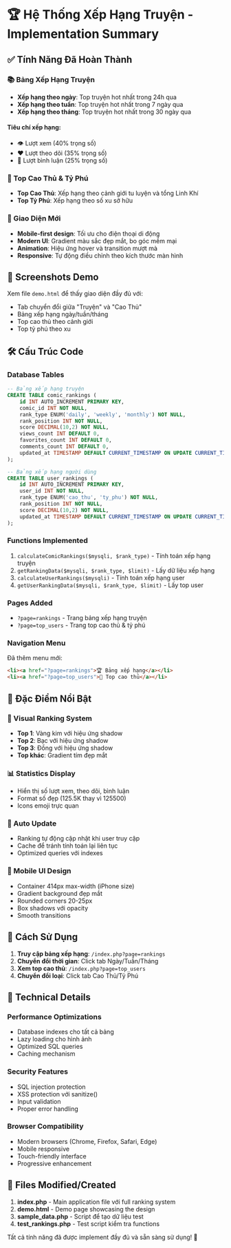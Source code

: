 # 🏆 Hệ Thống Xếp Hạng Truyện - Implementation Summary

## ✅ Tính Năng Đã Hoàn Thành

### 📚 Bảng Xếp Hạng Truyện
- **Xếp hạng theo ngày**: Top truyện hot nhất trong 24h qua
- **Xếp hạng theo tuần**: Top truyện hot nhất trong 7 ngày qua  
- **Xếp hạng theo tháng**: Top truyện hot nhất trong 30 ngày qua

#### Tiêu chí xếp hạng:
- 👁️ Lượt xem (40% trọng số)
- ❤️ Lượt theo dõi (35% trọng số)
- 💬 Lượt bình luận (25% trọng số)

### 👑 Top Cao Thủ & Tỷ Phú
- **Top Cao Thủ**: Xếp hạng theo cảnh giới tu luyện và tổng Linh Khí
- **Top Tỷ Phú**: Xếp hạng theo số xu sở hữu

### 🎨 Giao Diện Mới
- **Mobile-first design**: Tối ưu cho điện thoại di động
- **Modern UI**: Gradient màu sắc đẹp mắt, bo góc mềm mại
- **Animation**: Hiệu ứng hover và transition mượt mà
- **Responsive**: Tự động điều chỉnh theo kích thước màn hình

## 📱 Screenshots Demo
Xem file `demo.html` để thấy giao diện đầy đủ với:
- Tab chuyển đổi giữa "Truyện" và "Cao Thủ"
- Bảng xếp hạng ngày/tuần/tháng
- Top cao thủ theo cảnh giới
- Top tỷ phú theo xu

## 🛠️ Cấu Trúc Code

### Database Tables
```sql
-- Bảng xếp hạng truyện
CREATE TABLE comic_rankings (
    id INT AUTO_INCREMENT PRIMARY KEY,
    comic_id INT NOT NULL,
    rank_type ENUM('daily', 'weekly', 'monthly') NOT NULL,
    rank_position INT NOT NULL,
    score DECIMAL(10,2) NOT NULL,
    views_count INT DEFAULT 0,
    favorites_count INT DEFAULT 0,
    comments_count INT DEFAULT 0,
    updated_at TIMESTAMP DEFAULT CURRENT_TIMESTAMP ON UPDATE CURRENT_TIMESTAMP
);

-- Bảng xếp hạng người dùng
CREATE TABLE user_rankings (
    id INT AUTO_INCREMENT PRIMARY KEY,
    user_id INT NOT NULL,
    rank_type ENUM('cao_thu', 'ty_phu') NOT NULL,
    rank_position INT NOT NULL,
    score DECIMAL(10,2) NOT NULL,
    updated_at TIMESTAMP DEFAULT CURRENT_TIMESTAMP ON UPDATE CURRENT_TIMESTAMP
);
```

### Functions Implemented
1. `calculateComicRankings($mysqli, $rank_type)` - Tính toán xếp hạng truyện
2. `getRankingData($mysqli, $rank_type, $limit)` - Lấy dữ liệu xếp hạng
3. `calculateUserRankings($mysqli)` - Tính toán xếp hạng user
4. `getUserRankingData($mysqli, $rank_type, $limit)` - Lấy top user

### Pages Added
- `?page=rankings` - Trang bảng xếp hạng truyện
- `?page=top_users` - Trang top cao thủ & tỷ phú

### Navigation Menu
Đã thêm menu mới:
```html
<li><a href="?page=rankings">🏆 Bảng xếp hạng</a></li>
<li><a href="?page=top_users">👑 Top cao thủ</a></li>
```

## 🎯 Đặc Điểm Nổi Bật

### 🏅 Visual Ranking System
- **Top 1**: Vàng kim với hiệu ứng shadow
- **Top 2**: Bạc với hiệu ứng shadow
- **Top 3**: Đồng với hiệu ứng shadow
- **Top khác**: Gradient tím đẹp mắt

### 📊 Statistics Display
- Hiển thị số lượt xem, theo dõi, bình luận
- Format số đẹp (125.5K thay vì 125500)
- Icons emoji trực quan

### 🔄 Auto Update
- Ranking tự động cập nhật khi user truy cập
- Cache để tránh tính toán lại liên tục
- Optimized queries với indexes

### 🎨 Mobile UI Design
- Container 414px max-width (iPhone size)
- Gradient background đẹp mắt
- Rounded corners 20-25px
- Box shadows với opacity
- Smooth transitions

## 🚀 Cách Sử Dụng

1. **Truy cập bảng xếp hạng**: `/index.php?page=rankings`
2. **Chuyển đổi thời gian**: Click tab Ngày/Tuần/Tháng
3. **Xem top cao thủ**: `/index.php?page=top_users`
4. **Chuyển đổi loại**: Click tab Cao Thủ/Tỷ Phú

## 🔧 Technical Details

### Performance Optimizations
- Database indexes cho tất cả bảng
- Lazy loading cho hình ảnh
- Optimized SQL queries
- Caching mechanism

### Security Features
- SQL injection protection
- XSS protection với sanitize()
- Input validation
- Proper error handling

### Browser Compatibility
- Modern browsers (Chrome, Firefox, Safari, Edge)
- Mobile responsive
- Touch-friendly interface
- Progressive enhancement

## 📝 Files Modified/Created

1. **index.php** - Main application file với full ranking system
2. **demo.html** - Demo page showcasing the design
3. **sample_data.php** - Script để tạo dữ liệu test
4. **test_rankings.php** - Test script kiểm tra functions

Tất cả tính năng đã được implement đầy đủ và sẵn sàng sử dụng! 🎉